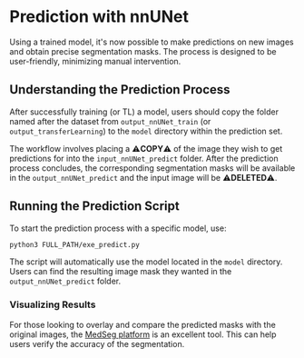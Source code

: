 
# Prediction with nnUNet

Using a trained model, it's now possible to make predictions on new images and obtain precise segmentation masks. The process is designed to be user-friendly, minimizing manual intervention.

## Understanding the Prediction Process

After successfully training (or TL) a model, users should copy the folder named after the dataset from `output_nnUNet_train` (or `output_transferLearning`) to the `model` directory within the prediction set.


The workflow involves placing a ⚠️**COPY**⚠️ of the image they wish to get predictions for into the `input_nnUNet_predict` folder. After the prediction process concludes, the corresponding segmentation masks will be available in the `output_nnUNet_predict` and the input image will be ⚠️**DELETED**⚠️.

## Running the Prediction Script


To start the prediction process with a specific model, use:

```bash
python3 FULL_PATH/exe_predict.py 
```


The script will automatically use the model located in the `model` directory. Users can find the resulting image mask they wanted in the `output_nnUNet_predict` folder.

### Visualizing Results

For those looking to overlay and compare the predicted masks with the original images, the [MedSeg platform](https://www.medseg.ai) is an excellent tool. This can help users verify the accuracy of the segmentation.

